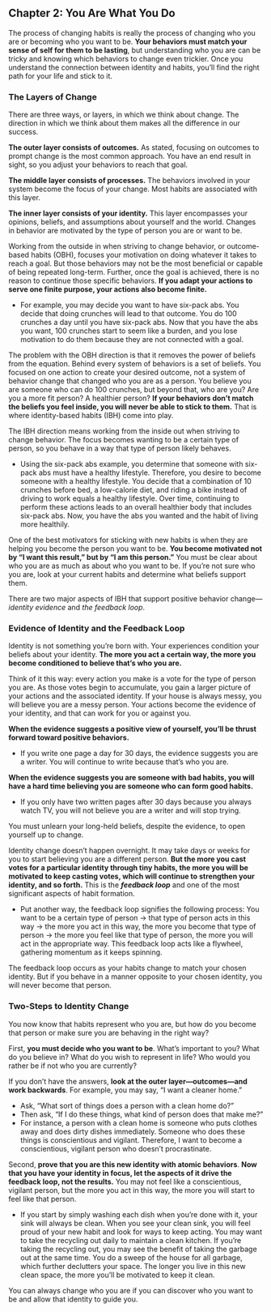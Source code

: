 ## Chapter 2: You Are What You Do

The process of changing habits is really the process of changing who you are or becoming who you want to be. **Your behaviors must match your sense of self for them to be lasting**, but understanding who you are can be tricky and knowing which behaviors to change even trickier. Once you understand the connection between identity and habits, you’ll find the right path for your life and stick to it.

### The Layers of Change

There are three ways, or layers, in which we think about change. The direction in which we think about them makes all the difference in our success.

**The outer layer consists of outcomes.** As stated, focusing on outcomes to prompt change is the most common approach. You have an end result in sight, so you adjust your behaviors to reach that goal.

**The middle layer consists of processes.** The behaviors involved in your system become the focus of your change. Most habits are associated with this layer.

**The inner layer consists of your identity.** This layer encompasses your opinions, beliefs, and assumptions about yourself and the world. Changes in behavior are motivated by the type of person you are or want to be.

Working from the outside in when striving to change behavior, or outcome-based habits (OBH), focuses your motivation on doing whatever it takes to reach a goal. But those behaviors may not be the most beneficial or capable of being repeated long-term. Further, once the goal is achieved, there is no reason to continue those specific behaviors. **If you adapt your actions to serve one finite purpose, your actions also become finite.**

- For example, you may decide you want to have six-pack abs. You decide that doing crunches will lead to that outcome. You do 100 crunches a day until you have six-pack abs. Now that you have the abs you want, 100 crunches start to seem like a burden, and you lose motivation to do them because they are not connected with a goal.

The problem with the OBH direction is that it removes the power of beliefs from the equation. Behind every system of behaviors is a set of beliefs. You focused on one action to create your desired outcome, not a system of behavior change that changed who you are as a person. You believe you are someone who can do 100 crunches, but beyond that, who are you? Are you a more fit person? A healthier person? **If your behaviors don’t match the beliefs you feel inside, you will never be able to stick to them.** That is where identity-based habits (IBH) come into play.

The IBH direction means working from the inside out when striving to change behavior. The focus becomes wanting to be a certain type of person, so you behave in a way that type of person likely behaves.

- Using the six-pack abs example, you determine that someone with six-pack abs must have a healthy lifestyle. Therefore, you desire to become someone with a healthy lifestyle. You decide that a combination of 10 crunches before bed, a low-calorie diet, and riding a bike instead of driving to work equals a healthy lifestyle. Over time, continuing to perform these actions leads to an overall healthier body that includes six-pack abs. Now, you have the abs you wanted and the habit of living more healthily.

One of the best motivators for sticking with new habits is when they are helping you become the person you want to be. **You become motivated not by “I want this result,” but by “I am this person.”** You must be clear about who you are as much as about who you want to be. If you’re not sure who you are, look at your current habits and determine what beliefs support them.

There are two major aspects of IBH that support positive behavior change—_identity evidence_ and _the feedback loop_.

### Evidence of Identity and the Feedback Loop

Identity is not something you’re born with. Your experiences condition your beliefs about your identity. **The more you act a certain way, the more you become conditioned to believe that’s who you are.**

Think of it this way: every action you make is a vote for the type of person you are. As those votes begin to accumulate, you gain a larger picture of your actions and the associated identity. If your house is always messy, you will believe you are a messy person. Your actions become the evidence of your identity, and that can work for you or against you.

**When the evidence suggests a positive view of yourself, you’ll be thrust forward toward positive behaviors.**

- If you write one page a day for 30 days, the evidence suggests you are a writer. You will continue to write because that’s who you are.

**When the evidence suggests you are someone with bad habits, you will have a hard time believing you are someone who can form good habits.**

- If you only have two written pages after 30 days because you always watch TV, you will not believe you are a writer and will stop trying.

You must unlearn your long-held beliefs, despite the evidence, to open yourself up to change.

Identity change doesn’t happen overnight. It may take days or weeks for you to start believing you are a different person. **But the more you cast votes for a particular identity through tiny habits, the more you will be motivated to keep casting votes, which will continue to strengthen your identity, and so forth.** This is the **_feedback loop_** and one of the most significant aspects of habit formation.

- Put another way, the feedback loop signifies the following process: You want to be a certain type of person → that type of person acts in this way → the more you act in this way, the more you become that type of person → the more you feel like that type of person, the more you will act in the appropriate way. This feedback loop acts like a flywheel, gathering momentum as it keeps spinning.

The feedback loop occurs as your habits change to match your chosen identity. But if you behave in a manner opposite to your chosen identity, you will never become that person.

### Two-Steps to Identity Change

You now know that habits represent who you are, but how do you become that person or make sure you are behaving in the right way?

First, **you must decide who you want to be**. What’s important to you? What do you believe in? What do you wish to represent in life? Who would you rather be if not who you are currently?

If you don’t have the answers, **look at the outer layer—outcomes—and work backwards**. For example, you may say, “I want a cleaner home.”

- Ask, “What sort of things does a person with a clean home do?”
- Then ask, “If I do these things, what kind of person does that make me?”
- For instance, a person with a clean home is someone who puts clothes away and does dirty dishes immediately. Someone who does these things is conscientious and vigilant. Therefore, I want to become a conscientious, vigilant person who doesn’t procrastinate.

Second, **prove that you are this new identity with atomic behaviors**. **Now that you have your identity in focus, let the aspects of it drive the feedback loop, not the results.** You may not feel like a conscientious, vigilant person, but the more you act in this way, the more you will start to feel like that person.

- If you start by simply washing each dish when you’re done with it, your sink will always be clean. When you see your clean sink, you will feel proud of your new habit and look for ways to keep acting. You may want to take the recycling out daily to maintain a clean kitchen. If you’re taking the recycling out, you may see the benefit of taking the garbage out at the same time. You do a sweep of the house for all garbage, which further declutters your space. The longer you live in this new clean space, the more you’ll be motivated to keep it clean.

You can always change who you are if you can discover who you want to be and allow that identity to guide you.

